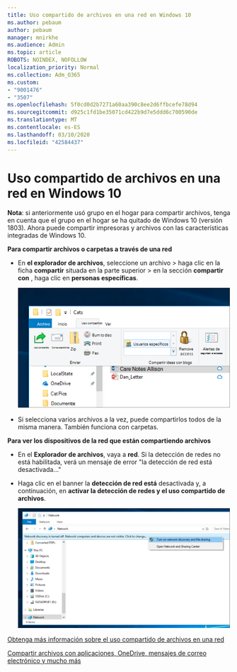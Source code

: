 ```yaml
---
title: Uso compartido de archivos en una red en Windows 10
ms.author: pebaum
author: pebaum
manager: mnirkhe
ms.audience: Admin
ms.topic: article
ROBOTS: NOINDEX, NOFOLLOW
localization_priority: Normal
ms.collection: Adm_O365
ms.custom:
- "9001476"
- "3507"
ms.openlocfilehash: 5f0cd0d2b7271a60aa390c8ee2d6ffbcefe78d94
ms.sourcegitcommit: d925c1fd1be35071cd422b9d7e5ddd6c700590de
ms.translationtype: MT
ms.contentlocale: es-ES
ms.lasthandoff: 03/10/2020
ms.locfileid: "42584437"
---
```

# <a name="file-sharing-over-a-network-in-windows-10"></a>Uso compartido de archivos en una red en Windows 10

**Nota**: si anteriormente usó grupo en el hogar para compartir archivos, tenga en cuenta que el grupo en el hogar se ha quitado de Windows 10 (versión 1803). Ahora puede compartir impresoras y archivos con las características integradas de Windows 10.

**Para compartir archivos o carpetas a través de una red**

- En **el explorador de archivos**, seleccione un archivo > haga clic en la ficha **compartir** situada en la parte superior > en la sección **compartir con** , haga clic en **personas específicas**.

    ![Compartir un archivo con personas específicas.](media/share-with-specific-people.png)
          
- Si selecciona varios archivos a la vez, puede compartirlos todos de la misma manera. También funciona con carpetas.

**Para ver los dispositivos de la red que están compartiendo archivos**

- En el **Explorador de archivos**, vaya a **red**. Si la detección de redes no está habilitada, verá un mensaje de error "la detección de red está desactivada..."

- Haga clic en el banner la **detección de red está** desactivada y, a continuación, en **activar la detección de redes y el uso compartido de archivos**.

    ![Activar la detección de redes y el uso compartido de archivos.](media/turn-on-network-discovery.png)

[Obtenga más información sobre el uso compartido de archivos en una red](https://support.microsoft.com/help/4092694/windows-10-file-sharing-over-a-network)

[Compartir archivos con aplicaciones, OneDrive, mensajes de correo electrónico y mucho más](https://support.microsoft.com/help/4027674/windows-10-share-files-in-file-explorer)
